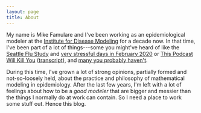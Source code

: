 ```yaml
---
layout: page
title: About
---
```


My name is Mike Famulare and I've been working as an epidemiological modeler at the [Institute for Disease Modeling](www.idmod.org) for a decade now. In that time, I've been part of a lot of things---some you might've heard of like the [Seattle Flu Study](www.seattleflu.org) and [very stressful days in February 2020](https://www.nytimes.com/2020/03/01/health/coronavirus-washington-spread.html) or [This Podcast Will Kill You](https://thispodcastwillkillyou.com/2020/05/04/covid-19-chapter-11-modeling/) ([transcript](http://thispodcastwillkillyou.com/wp-content/uploads/2021/04/TPWKY-COVID-11-Modeling.pdf)), and [many you probably haven't](https://scholar.google.com/citations?hl=en&user=TPWwr18AAAAJ&view_op=list_works&sortby=pubdate).

During this time, I've grown a lot of strong opinions, partially formed and not-so-loosely held, about the practice and philosophy of mathematical modeling in epidemiology. After the last few years, I'm left with a lot of feelings about how to be a _good modeler_ that are bigger and messier than the things I normally do at work can contain. So I need a place to work some stuff out. Hence this blog.

